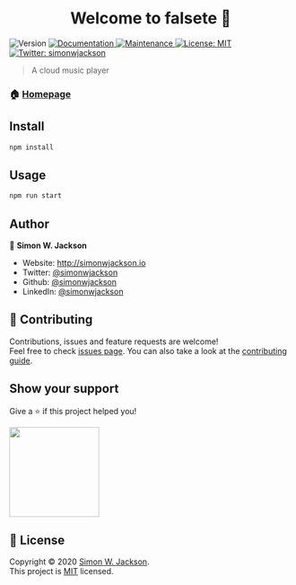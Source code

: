 <h1 align="center">Welcome to falsete 👋</h1>
<p>
  <img alt="Version" src="https://img.shields.io/badge/version-1.0.0-blue.svg?cacheSeconds=2592000" />
  <a href="https://github.com/simonwjackson/falsete#readme" target="_blank">
    <img alt="Documentation" src="https://img.shields.io/badge/documentation-yes-brightgreen.svg" />
  </a>
  <a href="https://github.com/simonwjackson/falsete/graphs/commit-activity" target="_blank">
    <img alt="Maintenance" src="https://img.shields.io/badge/Maintained%3F-yes-green.svg" />
  </a>
  <a href="https://github.com/simonwjackson/falsete/blob/master/LICENSE" target="_blank">
    <img alt="License: MIT" src="https://img.shields.io/github/license/simonwjackson/falsete" />
  </a>
  <a href="https://twitter.com/simonwjackson" target="_blank">
    <img alt="Twitter: simonwjackson" src="https://img.shields.io/twitter/follow/simonwjackson.svg?style=social" />
  </a>
</p>

> A cloud music player

### 🏠 [Homepage](https://github.com/simonwjackson/falsete#readme)

## Install

```sh
npm install
```

## Usage

```sh
npm run start
```

## Author

👤 **Simon W. Jackson**

* Website: http://simonwjackson.io
* Twitter: [@simonwjackson](https://twitter.com/simonwjackson)
* Github: [@simonwjackson](https://github.com/simonwjackson)
* LinkedIn: [@simonwjackson](https://linkedin.com/in/simonwjackson)

## 🤝 Contributing

Contributions, issues and feature requests are welcome!<br />Feel free to check [issues page](https://github.com/simonwjackson/falsete/issues). You can also take a look at the [contributing guide](https://github.com/simonwjackson/falsete/blob/master/CONTRIBUTING.md).

## Show your support

Give a ⭐️ if this project helped you!

<a href="https://www.patreon.com/simonwjackson">
  <img src="https://c5.patreon.com/external/logo/become_a_patron_button@2x.png" width="160">
</a>

## 📝 License

Copyright © 2020 [Simon W. Jackson](https://github.com/simonwjackson).<br />
This project is [MIT](https://github.com/simonwjackson/falsete/blob/master/LICENSE) licensed.
